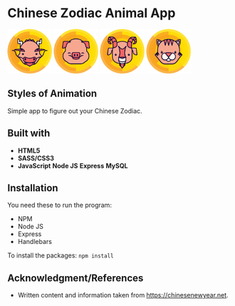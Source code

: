# Chinese Zodiac Animal App

<img src="/public/imgs/animal_dragon.svg" width="100">
<img src="/public/imgs/animal_pig.svg" width="100">
<img src="/public/imgs/animal_goat.svg" width="100">
<img src="/public/imgs/animal_tiger.svg" width="100">

## Styles of Animation


Simple app to figure out your Chinese Zodiac.


## Built with
* **HTML5**
* **SASS/CSS3**
* **JavaScript**
**Node JS**
**Express**
**MySQL**


## Installation

You need these to run the program:

* NPM
* Node JS
* Express
* Handlebars

To install the packages: `npm install`

## Acknowledgment/References

* Written content and information taken from https://chinesenewyear.net.
